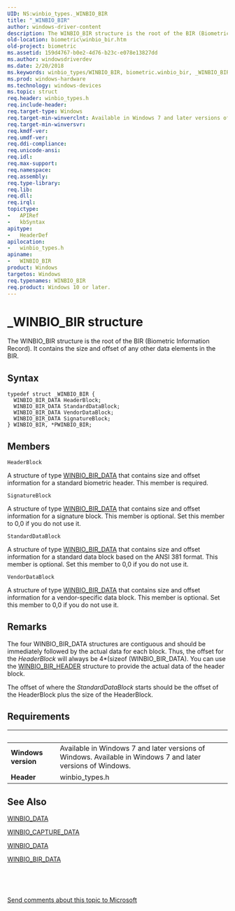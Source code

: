 ```yaml
---
UID: NS:winbio_types._WINBIO_BIR
title: "_WINBIO_BIR"
author: windows-driver-content
description: The WINBIO_BIR structure is the root of the BIR (Biometric Information Record). It contains the size and offset of any other data elements in the BIR.
old-location: biometric\winbio_bir.htm
old-project: biometric
ms.assetid: 159d4767-b0e2-4d76-b23c-e078e13827dd
ms.author: windowsdriverdev
ms.date: 2/20/2018
ms.keywords: winbio_types/WINBIO_BIR, biometric.winbio_bir, _WINBIO_BIR, PWINBIO_BIR, biometric_ref_95ef9f95-37c5-4f04-b4fe-05ef38b4f5f0.xml, winbio_types/PWINBIO_BIR, WINBIO_BIR, *PWINBIO_BIR, PWINBIO_BIR structure pointer [Biometric Devices], WINBIO_BIR structure [Biometric Devices]
ms.prod: windows-hardware
ms.technology: windows-devices
ms.topic: struct
req.header: winbio_types.h
req.include-header: 
req.target-type: Windows
req.target-min-winverclnt: Available in Windows 7 and later versions of Windows.
req.target-min-winversvr: 
req.kmdf-ver: 
req.umdf-ver: 
req.ddi-compliance: 
req.unicode-ansi: 
req.idl: 
req.max-support: 
req.namespace: 
req.assembly: 
req.type-library: 
req.lib: 
req.dll: 
req.irql: 
topictype:
-	APIRef
-	kbSyntax
apitype:
-	HeaderDef
apilocation:
-	winbio_types.h
apiname:
-	WINBIO_BIR
product: Windows
targetos: Windows
req.typenames: WINBIO_BIR
req.product: Windows 10 or later.
---
```


# _WINBIO_BIR structure
The WINBIO_BIR structure is the root of the BIR (Biometric Information Record). It contains the size and offset of any other data elements in the BIR.

## Syntax
````
typedef struct _WINBIO_BIR {
  WINBIO_BIR_DATA HeaderBlock;
  WINBIO_BIR_DATA StandardDataBlock;
  WINBIO_BIR_DATA VendorDataBlock;
  WINBIO_BIR_DATA SignatureBlock;
} WINBIO_BIR, *PWINBIO_BIR;
````

## Members


`HeaderBlock`

A structure of type <a href="..\winbio_types\ns-winbio_types-_winbio_bir_data.md">WINBIO_BIR_DATA</a> that contains size and offset information for a standard biometric header. This member is required.

`SignatureBlock`

A structure of type <a href="..\winbio_types\ns-winbio_types-_winbio_bir_data.md">WINBIO_BIR_DATA</a> that contains size and offset information for a signature block. This member is optional. Set this member to 0,0 if you do not use it.

`StandardDataBlock`

A structure of type <a href="..\winbio_types\ns-winbio_types-_winbio_bir_data.md">WINBIO_BIR_DATA</a> that contains size and offset information for a standard data block based on the ANSI 381 format. This member is optional. Set this member to 0,0 if you do not use it.

`VendorDataBlock`

A structure of type <a href="..\winbio_types\ns-winbio_types-_winbio_bir_data.md">WINBIO_BIR_DATA</a> that contains size and offset information for a vendor-specific data block.  This member is optional. Set this member to 0,0 if you do not use it.

## Remarks
The four WINBIO_BIR_DATA structures are contiguous and should be immediately followed by the actual data for each block.  Thus, the offset for the <i>HeaderBlock</i> will always be 4*(sizeof (WINBIO_BIR_DATA).  You can use the <a href="..\winbio_types\ns-winbio_types-_winbio_bir_header.md">WINBIO_BIR_HEADER</a> structure to provide the actual data of the header block.  

The offset of where the <i>StandardDataBlock</i> starts should be the offset of the HeaderBlock plus the size of the HeaderBlock.

## Requirements
| &nbsp; | &nbsp; |
| ---- |:---- |
| **Windows version** | Available in Windows 7 and later versions of Windows. Available in Windows 7 and later versions of Windows. |
| **Header** | winbio_types.h |

## See Also

<a href="..\winbio_ioctl\ns-winbio_ioctl-_winbio_data.md">WINBIO_DATA</a>



<a href="..\winbio_ioctl\ns-winbio_ioctl-_winbio_capture_data.md">WINBIO_CAPTURE_DATA</a>



<a href="..\winbio_ioctl\ns-winbio_ioctl-_winbio_data.md">WINBIO_DATA</a>



<a href="..\winbio_types\ns-winbio_types-_winbio_bir_data.md">WINBIO_BIR_DATA</a>



 

 

<a href="mailto:wsddocfb@microsoft.com?subject=Documentation%20feedback [biometric\biometric]:%20WINBIO_BIR structure%20 RELEASE:%20(2/20/2018)&amp;body=%0A%0APRIVACY STATEMENT%0A%0AWe use your feedback to improve the documentation. We don't use your email address for any other purpose, and we'll remove your email address from our system after the issue that you're reporting is fixed. While we're working to fix this issue, we might send you an email message to ask for more info. Later, we might also send you an email message to let you know that we've addressed your feedback.%0A%0AFor more info about Microsoft's privacy policy, see http://privacy.microsoft.com/en-us/default.aspx." title="Send comments about this topic to Microsoft">Send comments about this topic to Microsoft</a>